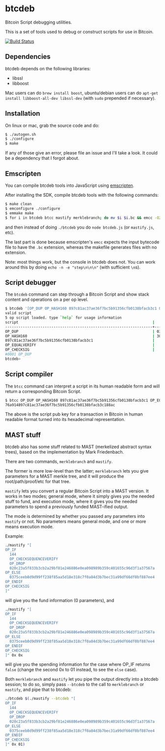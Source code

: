 # btcdeb

Bitcoin Script debugging utilities.

This is a set of tools used to debug or construct scripts for use in Bitcoin.

[![Build Status](https://travis-ci.org/kallewoof/btcdeb.svg?branch=master)](https://travis-ci.org/kallewoof/btcdeb)

## Dependencies

btcdeb depends on the following libraries:

* libssl
* libboost

Mac users can do `brew install boost`, ubuntu/debian users can do `apt-get install libboost-all-dev libssl-dev` (with `sudo` prepended if necessary).

## Installation

On linux or mac, grab the source code and do:
```Bash
$ ./autogen.sh
$ ./configure
$ make
```

If any of those give an error, please file an issue and I'll take a look. It could
be a dependency that I forgot about.

## Emscripten

You can compile btcdeb tools into JavaScript using [emscripten](http://kripken.github.io/emscripten-site/).

After installing the SDK, compile btcdeb tools with the following commands:
```Bash
$ make clean
$ emconfigure ./configure
$ emmake make
$ for i in btcdeb btcc mastify merklebranch; do mv $i $i.bc && emcc -O2 $i.bc libbitcoin.a -o $i.js; done
```
and then instead of doing `./btcdeb` you do `node btcdeb.js` (or `mastify.js`, etc).

The last part is done because emscripten's `emcc` expects the input bytecode file to have the `.bc` extension, whereas the makefile generates files with no extension.

Note: most things work, but the console in btcdeb does not. You can work around this by doing `echo -n -e "step\n\n\n"` (with sufficient `\n`s).

## Script debugger

The `btcdeb` command can step through a Bitcoin Script and show stack content and operations on a per op level.

```Bash
$ btcdeb '[OP_DUP OP_HASH160 897c81ac37ae36f7bc5b91356cfb0138bfacb3c1 OP_EQUALVERIFY OP_CHECKSIG]' 3045022100c7d8e302908fdc601b125c2734de63ed3bf54353e13a835313c2a2aa5e8f21810220131fad73787989d7fbbdbbd8420674f56bdf61fed5dc2653c826a4789c68501101 03b05bdbdf395e495a61add92442071e32703518b8fca3fc34149db4b56c93be42
valid script
5 op script loaded. type `help` for usage information
script                                                             |                                                             stack
-------------------------------------------------------------------+-------------------------------------------------------------------
OP_DUP                                                             | 03b05bdbdf395e495a61add92442071e32703518b8fca3fc34149db4b56c93be42
OP_HASH160                                                         | 3045022100c7d8e302908fdc601b125c2734de63ed3bf54353e13a835313c2a...
897c81ac37ae36f7bc5b91356cfb0138bfacb3c1                           |
OP_EQUALVERIFY                                                     |
OP_CHECKSIG                                                        |
#0001 OP_DUP
btcdeb>
```

## Script compiler

The `btcc` command can interpret a script in its human readable form and will
return a corresponding Bitcoin Script.

```Bash
$ btcc OP_DUP OP_HASH160 897c81ac37ae36f7bc5b91356cfb0138bfacb3c1 OP_EQUALVERIFY OP_CHECKSIG
76a914897c81ac37ae36f7bc5b91356cfb0138bfacb3c188ac
```

The above is the script pub key for a transaction in Bitcoin in human readable format turned into its hexadecimal representation.

## MAST stuff

btcdeb also has some stuff related to MAST (merkelized abstract syntax trees), based on the implementation by Mark Friedenbach.

There are two commands, `merklebranch` and `mastify`.

The former is more low-level than the latter; `merklebranch` lets you give parameters for a MAST merkle tree, and it will produce the root/path/proof/etc
for that tree.

`mastify` lets you convert a regular Bitcoin Script into a MAST version. It works in two modes; general mode, where it simply gives you the needed stuff to fund, and execution mode, where it gives you the needed parameters to spend a previously funded MAST-ified output.

The mode is determined by whether you passed any parameters into `mastify` or not. No parameters means general mode, and one or more means execution mode.

Example:
```Bash
./mastify "[
OP_IF
  144
  OP_CHECKSEQUENCEVERIFY
  OP_DROP
  020c23a5f833b3cb2a29bf81e246886e0ea098989b359c401655c96d3f1a37567a
OP_ELSE
  0375ceeb0d9d99ff238f85aa5d18e318c7f0a84d3b7bec31a99df66df0bf887ee4
OP_ENDIF
OP_CHECKSIG
]"
```
will give you the fund information (0 parameters), and
```Bash
./mastify "[
OP_IF
  144
  OP_CHECKSEQUENCEVERIFY
  OP_DROP
  020c23a5f833b3cb2a29bf81e246886e0ea098989b359c401655c96d3f1a37567a
OP_ELSE
  0375ceeb0d9d99ff238f85aa5d18e318c7f0a84d3b7bec31a99df66df0bf887ee4
OP_ENDIF
OP_CHECKSIG
]" 0x 0x
```
will give you the spending information for the case where OP_IF returns `false` (change the second 0x to 01 instead, to see the `else` case).

Both `merklebranch` and `mastify` let you pipe the output directly into a btcdeb session; to do so, simply pass `--btcdeb` to the call to `merklebranch` or `mastify`, and pipe that to btcdeb:
```Bash
./btcdeb $(./mastify --btcdeb "[
OP_IF
  144
  OP_CHECKSEQUENCEVERIFY
  OP_DROP
  020c23a5f833b3cb2a29bf81e246886e0ea098989b359c401655c96d3f1a37567a
OP_ELSE
  0375ceeb0d9d99ff238f85aa5d18e318c7f0a84d3b7bec31a99df66df0bf887ee4
OP_ENDIF
OP_CHECKSIG
]" 0x 01)
```
